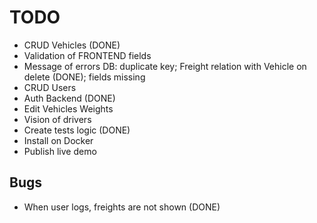 # TODO
- CRUD Vehicles (DONE)
- Validation of FRONTEND fields
- Message of errors DB: duplicate key; Freight relation with Vehicle on delete (DONE); fields missing
- CRUD Users 
- Auth Backend (DONE)
- Edit Vehicles Weights 
- Vision of drivers
- Create tests logic (DONE)
- Install on Docker
- Publish live demo

## Bugs

 - When user logs, freights are not shown (DONE)
